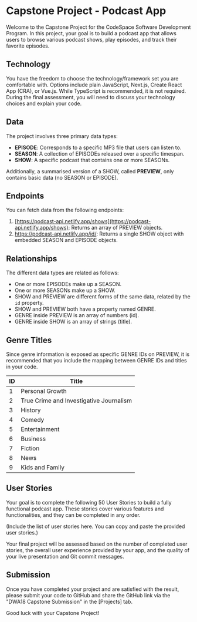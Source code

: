 # Capstone Project - Podcast App

Welcome to the Capstone Project for the CodeSpace Software Development Program. In this project, your goal is to build a podcast app that allows users to browse various podcast shows, play episodes, and track their favorite episodes.

## Technology

You have the freedom to choose the technology/framework set you are comfortable with. Options include plain JavaScript, Next.js, Create React App (CRA), or Vue.js. While TypeScript is recommended, it is not required. During the final assessment, you will need to discuss your technology choices and explain your code.

## Data

The project involves three primary data types:

- **EPISODE**: Corresponds to a specific MP3 file that users can listen to.
- **SEASON**: A collection of EPISODEs released over a specific timespan.
- **SHOW**: A specific podcast that contains one or more SEASONs.

Additionally, a summarised version of a SHOW, called **PREVIEW**, only contains basic data (no SEASON or EPISODE).

## Endpoints

You can fetch data from the following endpoints:

1. [https://podcast-api.netlify.app/shows](https://podcast-api.netlify.app/shows): Returns an array of PREVIEW objects.
2. [https://podcast-api.netlify.app/id/<ID>](https://podcast-api.netlify.app/id/<ID>): Returns a single SHOW object with embedded SEASON and EPISODE objects.

## Relationships

The different data types are related as follows:

- One or more EPISODEs make up a SEASON.
- One or more SEASONs make up a SHOW.
- SHOW and PREVIEW are different forms of the same data, related by the `id` property.
- SHOW and PREVIEW both have a property named GENRE.
- GENRE inside PREVIEW is an array of numbers (id).
- GENRE inside SHOW is an array of strings (title).

## Genre Titles

Since genre information is exposed as specific GENRE IDs on PREVIEW, it is recommended that you include the mapping between GENRE IDs and titles in your code.

| ID | Title                               |
|----|-------------------------------------|
| 1  | Personal Growth                     |
| 2  | True Crime and Investigative Journalism |
| 3  | History                             |
| 4  | Comedy                              |
| 5  | Entertainment                        |
| 6  | Business                             |
| 7  | Fiction                             |
| 8  | News                                |
| 9  | Kids and Family                     |

## User Stories

Your goal is to complete the following 50 User Stories to build a fully functional podcast app. These stories cover various features and functionalities, and they can be completed in any order.

(Include the list of user stories here. You can copy and paste the provided user stories.)

Your final project will be assessed based on the number of completed user stories, the overall user experience provided by your app, and the quality of your live presentation and Git commit messages.

## Submission

Once you have completed your project and are satisfied with the result, please submit your code to GitHub and share the GitHub link via the "DWA18 Capstone Submission" in the [Projects] tab.

Good luck with your Capstone Project!

